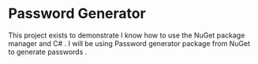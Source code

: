 # Password Generator
This project exists to demonstrate I know how to use the NuGet package manager and C# . I will be using Password generator package from NuGet to generate passwords .